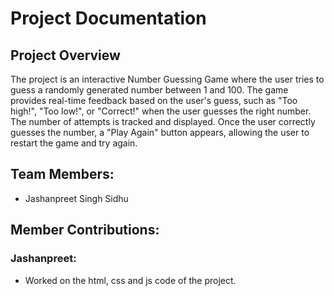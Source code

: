 # Project Documentation

## Project Overview

The project is an interactive Number Guessing Game where the user tries to guess a randomly generated number between 1 and 100. The game provides real-time feedback based on the user's guess, such as "Too high!", "Too low!", or "Correct!" when the user guesses the right number. The number of attempts is tracked and displayed. Once the user correctly guesses the number, a "Play Again" button appears, allowing the user to restart the game and try again.

## Team Members:

-   Jashanpreet Singh Sidhu

## Member Contributions:

### Jashanpreet:

-   Worked on the html, css and js code of the project.


